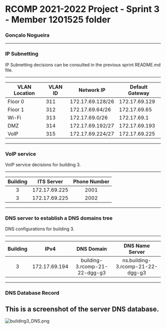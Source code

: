RCOMP 2021-2022 Project - Sprint 3 - Member 1201525 folder
===========================================
### Gonçalo Nogueira

-------------------------------------------------------------------

### IP Subnetting

IP Subnetting decisions can be consulted in the previous sprint README.md file.

-------------------------------------------------------------------

| VLAN Location|  VLAN ID   |     Network IP    | Default Gateway |
| ------------ | ---------- | ----------------- | --------------- |
|   Floor 0    |    311     | 172.17.69.128/26  | 172.17.69.129   |
|   Floor 1    |    312     | 172.17.69.64/26  | 172.17.69.65   |
|   Wi-Fi      |    313     | 172.17.69.0/26    | 172.17.69.1     |
|   DMZ	       |    314     | 172.17.69.192/27  | 172.17.69.193   |
|   VoIP       |    315     | 172.17.69.224/27  | 172.17.69.225   |

-------------------------------------------------------------------

### VoIP service

VoIP service decisions for building 3.

-------------------------------------------------------------------

|Building|  ITS Server |Phone Number|
|:------:|:-----------:|:----------:|
|    3   |172.17.69.225|    2001    |
|    3   |172.17.69.225|    2002    |

-------------------------------------------------------------------

### DNS server to establish a DNS domains tree

DNS configurations for building 3.

-------------------------------------------------------------------

|Building|     IPv4    |          DNS Domain         |         DNS Name Server        |
|:------:|:-----------:|:---------------------------:|:------------------------------:|
|    3   |172.17.69.194|building-3.rcomp-21-22-dgg-g3|ns.building-3.rcomp-21-22-dgg-g3|

-------------------------------------------------------------------

### DNS Database Record

This is a screenshot of the server  DNS database.
-------------------------------------------------------------------

![building3_DNS.png](building3_DNS.png)